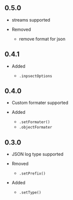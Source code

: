 0.5.0
-----

- streams supported

- Removed

    - remove format for json

0.4.1
-----

- Added

    - `.inpsectOptions` 

0.4.0
-----

- Custom formater supported
- Added

    - `.setFormater()`
    - `.objectFormater`
    

0.3.0
-----

*  JSON log type supported

- Rmoved

    - `.setPrefix()`

- Added

    - `.setType()`

